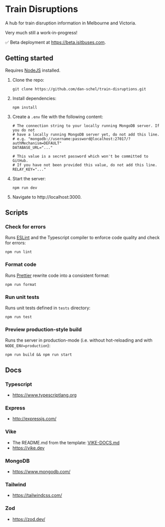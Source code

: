 # Train Disruptions

A hub for train disruption information in Melbourne and Victoria.

Very much still a work-in-progress!

✅ Beta deployment at https://beta.isitbuses.com.

## Getting started

Requires [NodeJS](https://nodejs.org/en) installed.

1. Clone the repo:

   ```
   git clone https://github.com/dan-schel/train-disruptions.git
   ```

2. Install dependencies:

   ```
   npm install
   ```

3. Create a `.env` file with the following content:

   ```dotenv
   # The connection string to your locally running MongoDB server. If you do not
   # have a locally running MongoDB server yet, do not add this line.
   # e.g. "mongodb://username:password@localhost:27017/?authMechanism=DEFAULT"
   DATABASE_URL="..."

   # This value is a secret password which won't be committed to GitHub.
   # If you have not been provided this value, do not add this line.
   RELAY_KEY="..."
   ```

4. Start the server:

   ```
   npm run dev
   ```

5. Navigate to http://localhost:3000.

## Scripts

### Check for errors

Runs [ESLint](https://eslint.org/) and the Typescript compiler to enforce code quality and check for errors:

```
npm run lint
```

### Format code

Runs [Prettier](https://prettier.io/) rewrite code into a consistent format:

```
npm run format
```

### Run unit tests

Runs unit tests defined in `tests` directory:

```
npm run test
```

### Preview production-style build

Runs the server in production-mode (i.e. without hot-reloading and with `NODE_ENV=production`):

```
npm run build && npm run start
```

## Docs

### Typescript

- https://www.typescriptlang.org

### Express

- http://expressjs.com/

### Vike

- The README.md from the template: [VIKE-DOCS.md](./VIKE-DOCS.md)
- https://vike.dev

### MongoDB

- https://www.mongodb.com/

### Tailwind

- https://tailwindcss.com/

### Zod

- https://zod.dev/
